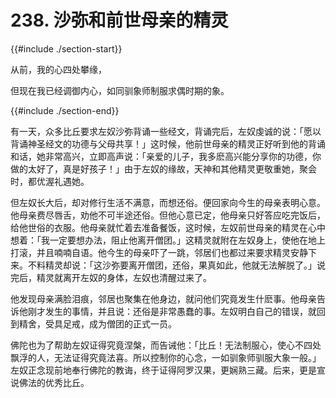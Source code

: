 # 238. 沙弥和前世母亲的精灵
{{#include ./section-start}}

从前，我的心四处攀缘，

但现在我已经调御内心，如同驯象师制服求偶时期的象。

{{#include ./section-end}}

有一天，众多比丘要求左奴沙弥背诵一些经文，背诵完后，左奴虔诚的说：「愿以背诵神圣经文的功德与父母共享！」这时候，他前世母亲的精灵正好听到他的背诵和话，她非常高兴，立即高声说：「亲爱的儿子，我多麽高兴能分享你的功德，你做的太好了，真是好孩子！」由于左奴的缘故，天神和其他精灵更敬重她，聚会时，都优渥礼遇她。

但左奴长大后，却对修行生活不满意，而想还俗。便回家向今生的母亲表明心意。他母亲费尽唇舌，劝他不可半途还俗。但他心意已定，他母亲只好答应吃完饭后，给他世俗的衣服。他母亲就忙着去准备餐饭，这时候，左奴前世母亲的精灵在心中想着：「我一定要想办法，阻止他离开僧团。」这精灵就附在左奴身上，使他在地上打滚，并且喃喃自语。他今生的母亲吓了一跳，邻居们也都过来要求精灵安静下来。不料精灵却说：「这沙弥要离开僧团，还俗，果真如此，他就无法解脱了。」说完后，精灵就离开左奴的身体，左奴也清醒过来了。

他发现母亲满脸泪痕，邻居也聚集在他身边，就问他们究竟发生什麽事。他母亲告诉他刚才发生的事情，并且说：还俗是非常愚蠢的事。左奴明白自己的错误，就回到精舍，受具足戒，成为僧团的正式一员。

佛陀也为了帮助左奴证得究竟涅槃，而告诫他：「比丘！无法制服心，使心不四处飘浮的人，无法证得究竟法喜。所以控制你的心念，一如驯象师驯服大象一般。」左奴正念现前地奉行佛陀的教诲，终于证得阿罗汉果，更娴熟三藏。后来，更是宣说佛法的优秀比丘。

